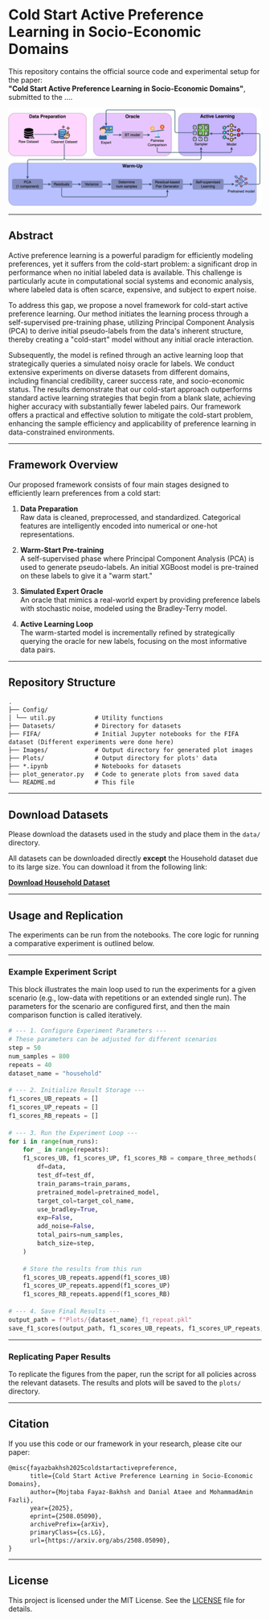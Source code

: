 # Cold Start Active Preference Learning in Socio-Economic Domains

This repository contains the official source code and experimental setup for the paper:  
**"Cold Start Active Preference Learning in Socio-Economic Domains"**, submitted to the ....

![Framework Overview](Images/framework_diagram.png)

---

## Abstract

Active preference learning is a powerful paradigm for efficiently modeling preferences, yet it suffers from the cold-start problem: a significant drop in performance when no initial labeled data is available. This challenge is particularly acute in computational social systems and economic analysis, where labeled data is often scarce, expensive, and subject to expert noise.

To address this gap, we propose a novel framework for cold-start active preference learning. Our method initiates the learning process through a self-supervised pre-training phase, utilizing Principal Component Analysis (PCA) to derive initial pseudo-labels from the data's inherent structure, thereby creating a "cold-start" model without any initial oracle interaction.

Subsequently, the model is refined through an active learning loop that strategically queries a simulated noisy oracle for labels. We conduct extensive experiments on diverse datasets from different domains, including financial credibility, career success rate, and socio-economic status. The results demonstrate that our cold-start approach outperforms standard active learning strategies that begin from a blank slate, achieving higher accuracy with substantially fewer labeled pairs. Our framework offers a practical and effective solution to mitigate the cold-start problem, enhancing the sample efficiency and applicability of preference learning in data-constrained environments.

---

## Framework Overview

Our proposed framework consists of four main stages designed to efficiently learn preferences from a cold start:

1. **Data Preparation**  
   Raw data is cleaned, preprocessed, and standardized. Categorical features are intelligently encoded into numerical or one-hot representations.

2. **Warm-Start Pre-training**  
   A self-supervised phase where Principal Component Analysis (PCA) is used to generate pseudo-labels. An initial XGBoost model is pre-trained on these labels to give it a "warm start."

3. **Simulated Expert Oracle**  
   An oracle that mimics a real-world expert by providing preference labels with stochastic noise, modeled using the Bradley-Terry model.

4. **Active Learning Loop**  
   The warm-started model is incrementally refined by strategically querying the oracle for new labels, focusing on the most informative data pairs.

---

## Repository Structure

```
.
├── Config/
│ └── util.py           # Utility functions
├── Datasets/           # Directory for datasets
├── FIFA/               # Initial Jupyter notebooks for the FIFA dataset (Different experiments were done here)
├── Images/             # Output directory for generated plot images
├── Plots/              # Output directory for plots' data
├── *.ipynb             # Notebooks for datasets
├── plot_generator.py   # Code to generate plots from saved data
└── README.md           # This file
```

---

## Download Datasets

Please download the datasets used in the study and place them in the `data/` directory.

All datasets can be downloaded directly **except** the Household dataset due to its large size. You can download it from the following link:

**[Download Household Dataset](https://mega.nz/file/bAkGxZ5Q#2p7BzZ0qufV3GfyzP8ik2jn4RkHE_1MSu0WscvILb7o)**

---

## Usage and Replication

The experiments can be run from the notebooks. The core logic for running a comparative experiment is outlined below.

---
### Example Experiment Script

This block illustrates the main loop used to run the experiments for a given scenario (e.g., low-data with repetitions or an extended single run). The parameters for the scenario are configured first, and then the main comparison function is called iteratively.

```python
# --- 1. Configure Experiment Parameters ---
# These parameters can be adjusted for different scenarios
step = 50
num_samples = 800
repeats = 40
dataset_name = "household"

# --- 2. Initialize Result Storage ---
f1_scores_UB_repeats = []
f1_scores_UP_repeats = []
f1_scores_RB_repeats = []

# --- 3. Run the Experiment Loop ---
for i in range(num_runs):
    for _ in range(repeats):
    f1_scores_UB, f1_scores_UP, f1_scores_RB = compare_three_methods(
        df=data,
        test_df=test_df,
        train_params=train_params,
        pretrained_model=pretrained_model,
        target_col=target_col_name,
        use_bradley=True,
        exp=False,
        add_noise=False,
        total_pairs=num_samples,
        batch_size=step,
    )

    # Store the results from this run
    f1_scores_UB_repeats.append(f1_scores_UB)
    f1_scores_UP_repeats.append(f1_scores_UP)
    f1_scores_RB_repeats.append(f1_scores_RB)

# --- 4. Save Final Results ---
output_path = f"Plots/{dataset_name}_f1_repeat.pkl"
save_f1_scores(output_path, f1_scores_UB_repeats, f1_scores_UP_repeats, f1_scores_RB_repeats)
```
---

### Replicating Paper Results

To replicate the figures from the paper, run the script for all policies across the relevant datasets. The results and plots will be saved to the `plots/` directory.

---

## Citation

If you use this code or our framework in your research, please cite our paper:

```
@misc{fayazbakhsh2025coldstartactivepreference,
      title={Cold Start Active Preference Learning in Socio-Economic Domains}, 
      author={Mojtaba Fayaz-Bakhsh and Danial Ataee and MohammadAmin Fazli},
      year={2025},
      eprint={2508.05090},
      archivePrefix={arXiv},
      primaryClass={cs.LG},
      url={https://arxiv.org/abs/2508.05090}, 
} 
```

---

## License

This project is licensed under the MIT License. See the [LICENSE](LICENSE) file for details.